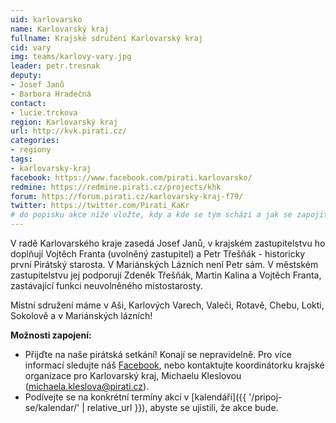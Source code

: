 ```yaml
---
uid: karlovarsko
name: Karlovarský kraj
fullname: Krajské sdružení Karlovarský kraj
cid: vary
img: teams/karlovy-vary.jpg
leader: petr.tresnak
deputy:
- Josef Janů
- Barbora Hradečná
contact:
- lucie.trckova
region: Karlovarský kraj
url: http://kvk.pirati.cz/
categories:
- regiony
tags:
- karlovarsky-kraj
facebook: https://www.facebook.com/pirati.karlovarsko/
redmine: https://redmine.pirati.cz/projects/khk
forum: https://forum.pirati.cz/karlovarsky-kraj-f79/
twitter: https://twitter.com/Pirati_KaKr
# do popisku akce níže vložte, kdy a kde se tým schází a jak se zapojit
---
```


V radě Karlovarského kraje zasedá Josef Janů, v krajském zastupitelstvu ho doplňují Vojtěch Franta (uvolněný zastupitel) a Petr Třešňák - historicky první Pirátský starosta. V Mariánských Lázních není Petr sám. V městském zastupitelstvu jej podporují Zdeněk Třešňák, Martin Kalina a Vojtěch Franta, zastávající funkci neuvolněného místostarosty.

Místní sdružení máme v Aši, Karlových Varech, Valeči, Rotavě, Chebu, Lokti, Sokolově a v Mariánských lázních! 

**Možnosti zapojení:**

* Přijďte na naše pirátská setkání! Konají se nepravidelně. Pro více informací sledujte náš [Facebook](https://www.facebook.com/pg/pirati.karlovarsko/events/), nebo kontaktujte koordinátorku krajské organizace pro Karlovarský kraj, Michaelu Kleslovou (michaela.kleslova@pirati.cz).
* Podívejte se na konkrétní termíny akcí v [kalendáři]({{ '/pripoj-se/kalendar/' | relative_url }}),
abyste se ujistili, že akce bude.

